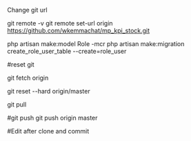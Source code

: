 Change git url 

git remote -v 
git remote set-url origin https://github.com/wkemmachat/mp_kpi_stock.git




php artisan make:model Role -mcr
php artisan make:migration create_role_user_table --create=role_user


#reset git 

git fetch origin

git reset --hard origin/master

git pull


#git push
git push origin master 


#Edit after clone and commit 


